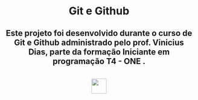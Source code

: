<h1 align="center"> Git e Github </h1>
<h2 align="center"> Este projeto foi desenvolvido durante o curso de Git e Github administrado pelo prof. Vinicius Dias, parte da formação  Iniciante em programação T4 - ONE .</h2><br>

<div align="center">
<a  href="https://github.com/mlumoura/Barbearia-Alura.git" target="_blank"><img src="https://cdn.jsdelivr.net/gh/devicons/devicon/icons/github/github-original.svg"  width="40" height="40"/></a>   
</div>

